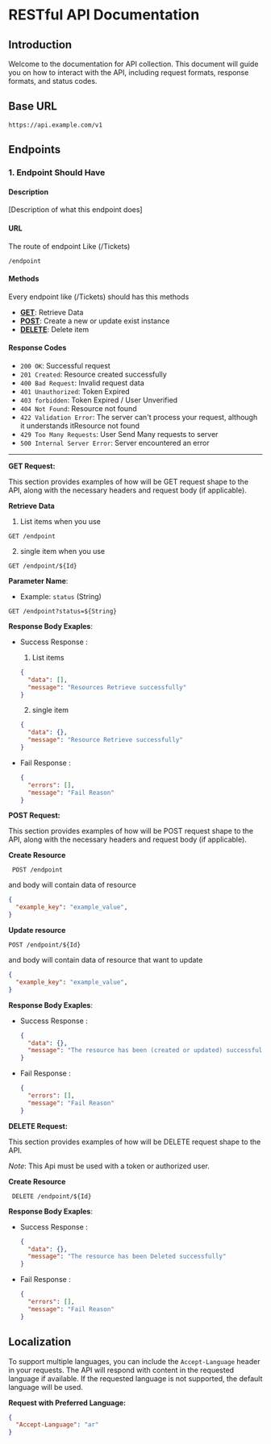 # RESTful API Documentation

## Introduction

Welcome to the documentation for API collection. This document will guide you on how to interact with the API, including request formats, response formats, and status codes.

## Base URL

`https://api.example.com/v1`


## Endpoints

### 1. Endpoint Should Have

#### Description

[Description of what this endpoint does]

#### URL

The route of endpoint Like (/Tickets)

`/endpoint`

#### Methods

Every endpoint like (/Tickets) should has this methods

- [**GET**](#GET): Retrieve Data
- [**POST**](#POST): Create a new or update exist instance 
- [**DELETE**](#DELETE): Delete item 

#### Response Codes

- `200 OK`: Successful request
- `201 Created`: Resource created successfully
- `400 Bad Request`: Invalid request data
- `401 Unauthorized`: Token Expired 
- `403 forbidden`: Token Expired / User Unverified
- `404 Not Found`: Resource not found
- `422 Validation Error`: The server can't process your request, although it understands itResource not found
- `429 Too Many Requests`: User Send Many requests to server
- `500 Internal Server Error`: Server encountered an error


---
<a name="GET"></a>
**GET Request:**

This section provides examples of how will be GET request shape to the API, along with the necessary headers and request body (if applicable).

**Retrieve Data** 

 1. List items when you use 
  ```http
  GET /endpoint
  ```

 2. single item when you use 
  ```http
  GET /endpoint/${Id}

  ```

**Parameter Name**:
- Example: `status` (String) 
```http
GET /endpoint?status=${String}
```

**Response Body Exaples**: 
- Success Response :
   1. List items
    ```json
    {
      "data": [],
      "message": "Resources Retrieve successfully"
    }
    ```
  2. single item 
    ```json
    {
      "data": {},
      "message": "Resource Retrieve successfully"
    }
    ```


- Fail Response :
    ```json
    {
      "errors": [],
      "message": "Fail Reason"
    }
    ```

<a name="POST"></a>
**POST Request:**

This section provides examples of how will be POST request shape to the API, along with the necessary headers and request body (if applicable).

**Create Resource** 
  ```http
   POST /endpoint
  
  ```
and body will contain data of resource 

  ```json
  {
    "example_key": "example_value",
  }
  ```
**Update resource** 
  ```http
  POST /endpoint/${Id}

  ```
and body will contain data of resource that want to update
  ```json
  {
    "example_key": "example_value",
  }
  ```

**Response Body Exaples**: 
- Success Response :
  ```json
  {
    "data": {},
    "message": "The resource has been (created or updated) successfully"
  }
  ```

- Fail Response :
  ```json
  {
    "errors": [],
    "message": "Fail Reason"
  }
  ```

<a name="DELETE"></a>
**DELETE Request:**

This section provides examples of how will be DELETE request shape to the API.

_Note_: This Api must be used with a token or authorized user.

**Create Resource** 
  ```http
   DELETE /endpoint/${Id}
  
  ```

**Response Body Exaples**: 
- Success Response :
  ```json
  {
    "data": {},
    "message": "The resource has been Deleted successfully"
  }
  ```
- Fail Response :
  ```json
  {
    "errors": [],
    "message": "Fail Reason"
  }
  ```

## Localization

To support multiple languages, you can include the `Accept-Language` header in your requests. The API will respond with content in the requested language if available. If the requested language is not supported, the default language will be used.


**Request with Preferred Language:**

```json
{
  "Accept-Language": "ar"
}
```
